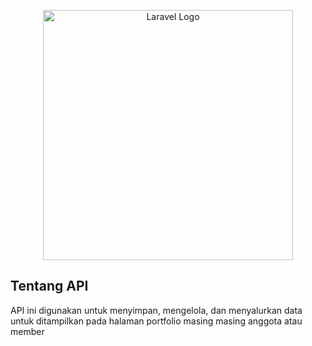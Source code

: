 <p align="center"><a href="https://laravel.com" target="_blank"><img src="https://raw.githubusercontent.com/laravel/art/master/logo-lockup/5%20SVG/2%20CMYK/1%20Full%20Color/laravel-logolockup-cmyk-red.svg" width="400" alt="Laravel Logo"></a></p>

## Tentang API

API ini digunakan untuk menyimpan, mengelola, dan menyalurkan data untuk ditampilkan pada halaman portfolio masing masing anggota atau member
